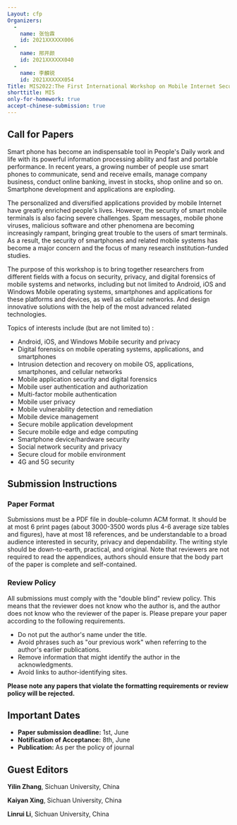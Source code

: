 ```yaml
---
Layout: cfp
Organizers:
  -
    name: 张怡霖
    id: 2021XXXXXX006
  -
    name: 邢开颜
    id: 2021XXXXXX040
  -
    name: 李麟锐
    id: 2021XXXXXX054
Title: MIS2022:The First International Workshop on Mobile Internet Security
shorttitle: MIS
only-for-homework: true
accept-chinese-submission: true
---
```


## Call for Papers

Smart phone has become an indispensable tool in People's Daily work and life with its powerful information processing ability and fast and portable performance. In recent years, a growing number of people use smart phones to communicate, send and receive emails, manage company business, conduct online banking, invest in stocks, shop online and so on. Smartphone development and applications are exploding.

The personalized and diversified applications provided by mobile Internet have greatly enriched people's lives. However, the security of smart mobile terminals is also facing severe challenges. Spam messages, mobile phone viruses, malicious software and other phenomena are becoming increasingly rampant, bringing great trouble to the users of smart terminals. As a result, the security of smartphones and related mobile systems has become a major concern and the focus of many research institution-funded studies.

The purpose of this workshop is to bring together researchers from different fields with a focus on security, privacy, and digital forensics of mobile systems and networks, including but not limited to Android, iOS and Windows Mobile operating systems, smartphones and applications for these platforms and devices, as well as cellular networks. And design innovative solutions with the help of the most advanced related technologies.

Topics of interests include (but are not limited to) :
- Android, iOS, and Windows Mobile security and privacy
- Digital forensics on mobile operating systems, applications, and smartphones
- Intrusion detection and recovery on mobile OS, applications, smartphones, and cellular networks
- Mobile application security and digital forensics
- Mobile user authentication and authorization
- Multi-factor mobile authentication
- Mobile user privacy
- Mobile vulnerability detection and remediation
- Mobile device management
- Secure mobile application development
- Secure mobile edge and edge computing
- Smartphone device/hardware security
- Social network security and privacy
- Secure cloud for mobile environment
- 4G and 5G security

## Submission Instructions
### Paper Format
Submissions must be a PDF file in double-column ACM format. It should be at most 6 print pages (about 3000-3500 words plus 4-6 average size tables and figures), have at most 18 references, and be understandable to a broad audience interested in security, privacy and dependability. The writing style should be down-to-earth, practical, and original. Note that reviewers are not required to read the appendices, authors should ensure that the body part of the paper is complete and self-contained.

### Review Policy
All submissions must comply with the "double blind" review policy. This means that the reviewer does not know who the author is, and the author does not know who the reviewer of the paper is. Please prepare your paper according to the following requirements.

- Do not put the author's name under the title.
- Avoid phrases such as "our previous work" when referring to the author's earlier publications.
- Remove information that might identify the author in the acknowledgments.
- Avoid links to author-identifying sites.

**Please note any papers that violate the formatting requirements or review policy will be rejected.**

## Important Dates
- **Paper submission deadline:** 1st, June
- **Notification of Acceptance:**  8th, June
- **Publication:** As per the policy of journal

## Guest Editors
**Yilin Zhang**, Sichuan University, China

**Kaiyan Xing**, Sichuan University, China

**Linrui Li**, Sichuan University, China

